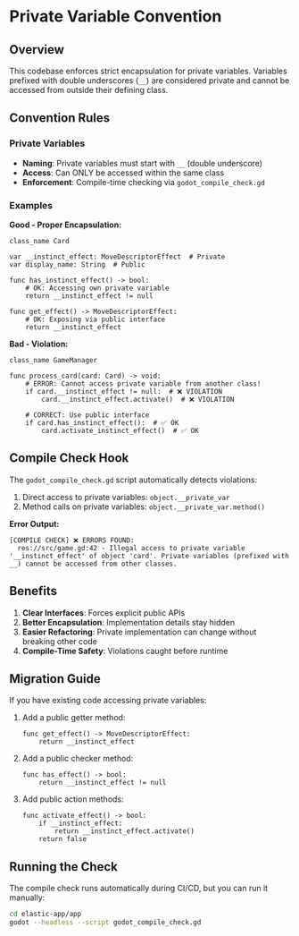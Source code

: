 # Private Variable Convention

## Overview
This codebase enforces strict encapsulation for private variables. Variables prefixed with double underscores (`__`) are considered private and cannot be accessed from outside their defining class.

## Convention Rules

### Private Variables
- **Naming**: Private variables must start with `__` (double underscore)
- **Access**: Can ONLY be accessed within the same class
- **Enforcement**: Compile-time checking via `godot_compile_check.gd`

### Examples

**Good - Proper Encapsulation:**
```gdscript
class_name Card

var __instinct_effect: MoveDescriptorEffect  # Private
var display_name: String  # Public

func has_instinct_effect() -> bool:
    # OK: Accessing own private variable
    return __instinct_effect != null

func get_effect() -> MoveDescriptorEffect:
    # OK: Exposing via public interface
    return __instinct_effect
```

**Bad - Violation:**
```gdscript
class_name GameManager

func process_card(card: Card) -> void:
    # ERROR: Cannot access private variable from another class!
    if card.__instinct_effect != null:  # ❌ VIOLATION
        card.__instinct_effect.activate()  # ❌ VIOLATION
    
    # CORRECT: Use public interface
    if card.has_instinct_effect():  # ✅ OK
        card.activate_instinct_effect()  # ✅ OK
```

## Compile Check Hook

The `godot_compile_check.gd` script automatically detects violations:

1. Direct access to private variables: `object.__private_var`
2. Method calls on private variables: `object.__private_var.method()`

**Error Output:**
```
[COMPILE CHECK] ❌ ERRORS FOUND:
  res://src/game.gd:42 - Illegal access to private variable '__instinct_effect' of object 'card'. Private variables (prefixed with __) cannot be accessed from other classes.
```

## Benefits

1. **Clear Interfaces**: Forces explicit public APIs
2. **Better Encapsulation**: Implementation details stay hidden
3. **Easier Refactoring**: Private implementation can change without breaking other code
4. **Compile-Time Safety**: Violations caught before runtime

## Migration Guide

If you have existing code accessing private variables:

1. Add a public getter method:
   ```gdscript
   func get_effect() -> MoveDescriptorEffect:
       return __instinct_effect
   ```

2. Add a public checker method:
   ```gdscript
   func has_effect() -> bool:
       return __instinct_effect != null
   ```

3. Add public action methods:
   ```gdscript
   func activate_effect() -> bool:
       if __instinct_effect:
           return __instinct_effect.activate()
       return false
   ```

## Running the Check

The compile check runs automatically during CI/CD, but you can run it manually:

```bash
cd elastic-app/app
godot --headless --script godot_compile_check.gd
```